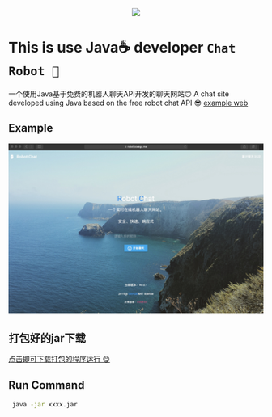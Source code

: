 
<p align="center">
    <a href="#"><img src="https://image.flaticon.com/icons/svg/202/202381.svg" width="250"/></a>
</p>

# This is use Java☕️ developer  `Chat Robot 🤖`
一个使用Java基于免费的机器人聊天API开发的聊天网站🙃
A chat site developed using Java based on the free robot chat API 😎
[example web](http://robot.codegc.me "robot")

## Example
![avatar](./Jietu20190316-162557.jpg)

## 打包好的jar下载

[点击即可下载打包的程序运行 😋](https://github.com/JDode/Robot/raw/master/%E5%B7%B2%E7%BB%8F%E6%89%93%E5%8C%85%E5%A5%BD%E7%9A%84%E5%8F%AF%E6%89%A7%E8%A1%8Cjar%E5%8C%85%E5%9C%A8%E8%BF%99%E9%87%8C/robot-0.2.1-SNAPSHOT.jar)

## Run Command

```bash
 java -jar xxxx.jar 
```

